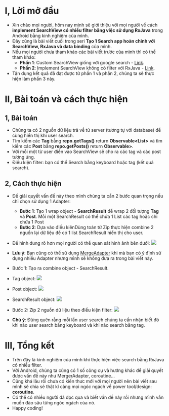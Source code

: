 # I, Lời mở đầu
* Xin chào mọi người, hôm nay mình sẽ giới thiệu với mọi người về cách **implement SearchView có nhiều filter bằng việc sử dụng RxJava** trong Android bằng kinh nghiệm của mình.
* Đây cũng là bài viết cuối trong seri **Tạo 1 Search app hoàn chỉnh với SearchView, RxJava và data binding** của mình.
* Nếu mọi người chưa tham khảo các bài viết trước của mình thì có thể tham khảo:
    * **Phần 1**: Custom SearchView giống với google search - [Link](https://viblo.asia/p/custom-searchview-giong-voi-google-search-QpmlepGmZrd).
    * **Phần 2**: Implement SearchView không có filter với RxJava - [Link](https://viblo.asia/p/implement-searchview-khong-co-filter-voi-rxjava-gDVK266rKLj).
* Tận dụng kết quả đã đạt được từ phần 1 và phần 2, chúng ta sẽ thực hiện làm phần 3 này.

# II, Bài toán và cách thực hiện
## 1, Bài toán
* Chúng ta có 2 nguồn dữ liệu trả về từ server (tương tự với database) để cùng hiển thị khi user search.
*  Tìm kiếm các **Tag** bằng **repo.getTags()** return **Observable<List<Tag>>** và tìm kiếm các **Post** bằng **repo.getPosts()** return **Observable<ListPost>>**.
*  Với mỗi một từ user điền vào SearchView sẽ cho ra các tag và các post tương ứng.
*  Điều kiện filter: bạn có thể Search bằng keyboard hoặc tag (kết quả search).
## 2, Cách thực hiện
*  Để giải quyết vấn đề này theo mình chúng ta cần 2 bước quan trọng nếu chỉ chọn sử dụng 1 Adapter:
    *  **Bước 1**: Tạo 1 wrap object - **SearchResult** để wrap 2 đối tượng **Tag** và **Post**. Mỗi một SearchResult có thể chứa 1 List các tag hoặc chỉ chứa 1 Post
    *  **Bước 2**: Dựa vào điều kiênDùng toán từ Zip thực hiện combine 2 nguồn lại dữ liệu để có 1 list SearchResult hiển thị cho user.
* Để hình dung rõ hơn mọi người có thể quan sát hình ảnh bên dưới:
![](https://images.viblo.asia/17548135-250b-4a13-bced-b4e7b9184022.jpg)

*  **Lưu ý**: Bạn cũng có thể sử dụng [MergeAdapter](https://developer.android.com/reference/androidx/recyclerview/widget/MergeAdapter) khi mà bạn có ý định sử dụng nhiều Adapter nhưng mình sẽ không đưa ra trong bài viết này.
*  Bước 1: Tạo ra combine object - SearchResult.
*  Tag object:
![](https://images.viblo.asia/cef53b67-9e7a-44f6-91a2-ab7e9019f152.png)
*  Post object:
![](https://images.viblo.asia/57ed8bd7-b142-4ac6-9d64-fcb39f2afa47.png)
*  SearchResult object:
![](https://images.viblo.asia/7b397455-ab53-4500-a61a-34c81adcd36a.png)
*  Bước 2: Zip 2 nguồn dữ liệu theo điều kiện filter:
![](https://images.viblo.asia/6728aa69-64fb-4013-9950-a50ebc89b26f.png)
*  **Chú ý**: Đừng quên rằng mỗi lần user search chúng ta cần nhận biết đó khi nào user search bằng keyboard và khi nào search bằng tag.
# III, Tổng kết
*  Trên đây là kinh nghiệm của mình khi thực hiện việc search bằng RxJava có nhiều filter.
*  Với Android, chúng ta cũng có 1 số công cụ và hướng khác để giải quyết được vấn đề này như MergerAdapter, coroutine...
*  Cũng khá lâu rồi chưa có kiến thưc mới với mọi người nên bài viết sau mình sẽ chia sẻ thật kĩ càng mọi ngóc ngách về power tool/design: **coroutine**.
*  Có thể có nhiều người đã đọc qua và biết vấn đề này rồi nhưng mình vẫn muốn đào sâu từng ngóc ngách của nó.
*  Happy coding!